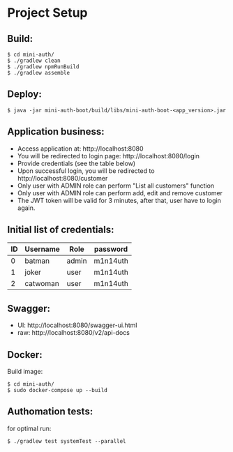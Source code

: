 # Project Setup
## Build:
```
$ cd mini-auth/
$ ./gradlew clean
$ ./gradlew npmRunBuild
$ ./gradlew assemble
```

## Deploy:
```
$ java -jar mini-auth-boot/build/libs/mini-auth-boot-<app_version>.jar
```

## Application business:
- Access application at: http://localhost:8080
- You will be redirected to login page: http://localhost:8080/login
- Provide credentials (see the table below)
- Upon successful login, you will be redirected to http://localhost:8080/customer
- Only user with ADMIN role can perform "List all customers" function
- Only user with ADMIN role can perform add, edit and remove  customer
- The JWT token will be valid for 3 minutes, after that, user have to login again.

## Initial list of credentials:
|ID|Username|Role|password
|---|---|---|---|
|  0 | batman   | admin | m1n14uth
|  1 | joker    | user  | m1n14uth
|  2 | catwoman | user  | m1n14uth

## Swagger:
- UI: http://localhost:8080/swagger-ui.html
- raw: http://localhost:8080/v2/api-docs

## Docker:
Build image:
```
$ cd mini-auth/
$ sudo docker-compose up --build
```

## Authomation tests:
for optimal run:
```
$ ./gradlew test systemTest --parallel
```
